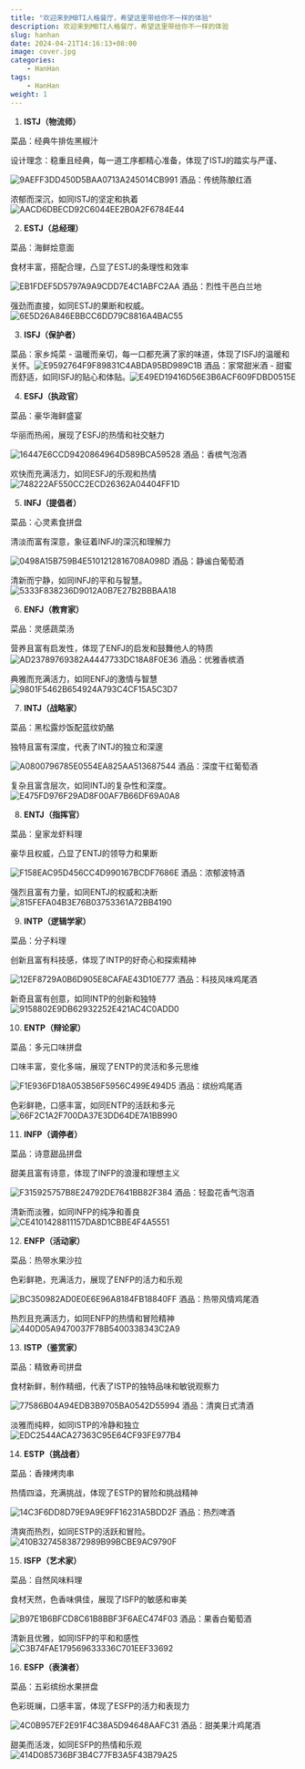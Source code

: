 ```yaml
---
title: "欢迎来到MBTI人格餐厅，希望这里带给你不一样的体验"
description: 欢迎来到MBTI人格餐厅，希望这里带给你不一样的体验
slug: hanhan
date: 2024-04-21T14:16:13+08:00
image: cover.jpg
categories:
    - HanHan
tags:
    - HanHan
weight: 1 
---
```


1. **ISTJ（物流师）**


菜品：经典牛排佐黑椒汁

设计理念：稳重且经典，每一道工序都精心准备，体现了ISTJ的踏实与严谨、

![9AEFF3DD450D5BAA0713A245014CB991](.\9AEFF3DD450D5BAA0713A245014CB991.jpg)
酒品：传统陈酿红酒

浓郁而深沉，如同ISTJ的坚定和执着![AACD6DBECD92C6044EE2B0A2F6784E44](.\AACD6DBECD92C6044EE2B0A2F6784E44.jpg)

2. **ESTJ（总经理）**


菜品：海鲜烩意面 

食材丰富，搭配合理，凸显了ESTJ的条理性和效率

![EB1FDEF5D5797A9A9CDD7E4C1ABFC2AA](.\EB1FDEF5D5797A9A9CDD7E4C1ABFC2AA.jpg)
酒品：烈性干邑白兰地

强劲而直接，如同ESTJ的果断和权威。![6E5D26A846EBBCC6DD79C8816A4BAC55](.\6E5D26A846EBBCC6DD79C8816A4BAC55.jpg)

3. **ISFJ（保护者）**


菜品：家乡炖菜 - 温暖而亲切，每一口都充满了家的味道，体现了ISFJ的温暖和关怀。![E9592764F9F89831C4ABDA95BD989C1B](.\E9592764F9F89831C4ABDA95BD989C1B.jpg)
酒品：家常甜米酒 - 甜蜜而舒适，如同ISFJ的贴心和体贴。![E49ED19416D56E3B6ACF609FDBD0515E](.\E49ED19416D56E3B6ACF609FDBD0515E.jpg)

4. **ESFJ（执政官）**


菜品：豪华海鲜盛宴 

华丽而热闹，展现了ESFJ的热情和社交魅力

![16447E6CCD9420864964D589BCA59528](.\16447E6CCD9420864964D589BCA59528.jpg)
酒品：香槟气泡酒 

欢快而充满活力，如同ESFJ的乐观和热情![748222AF550CC2ECD26362A04404FF1D](.\748222AF550CC2ECD26362A04404FF1D.jpg)

5. **INFJ（提倡者）**


菜品：心灵素食拼盘 

清淡而富有深意，象征着INFJ的深沉和理解力

![0498A15B759B4E5101212816708A098D](.\0498A15B759B4E5101212816708A098D.jpg)
酒品：静谧白葡萄酒 

清新而宁静，如同INFJ的平和与智慧。![5333F838236D9012A0B7E27B2BBBAA18](.\5333F838236D9012A0B7E27B2BBBAA18.jpg)

6. **ENFJ（教育家）**


菜品：灵感蔬菜汤 

营养且富有启发性，体现了ENFJ的启发和鼓舞他人的特质![AD23789769382A4447733DC18A8F0E36](.\AD23789769382A4447733DC18A8F0E36.jpg)
酒品：优雅香槟酒 

典雅而充满活力，如同ENFJ的激情与智慧![9801F5462B654924A793C4CF15A5C3D7](.\9801F5462B654924A793C4CF15A5C3D7.jpg)

7. **INTJ（战略家）**


菜品：黑松露炒饭配蓝纹奶酪 

独特且富有深度，代表了INTJ的独立和深邃

![A0800796785E0554EA825AA513687544](.\A0800796785E0554EA825AA513687544.jpg)
酒品：深度干红葡萄酒 

复杂且富含层次，如同INTJ的复杂性和深度。![E475FD976F29AD8F00AF7B66DF69A0A8](.\E475FD976F29AD8F00AF7B66DF69A0A8.jpg)

8. **ENTJ（指挥官）**


菜品：皇家龙虾料理 

豪华且权威，凸显了ENTJ的领导力和果断

![F158EAC95D456CC4D990167BCDF7686E](.\F158EAC95D456CC4D990167BCDF7686E.jpg)
酒品：浓郁波特酒 

强烈且富有力量，如同ENTJ的权威和决断![815FEFA04B3E76B03753361A72BB4190](.\815FEFA04B3E76B03753361A72BB4190.jpg)

9. **INTP（逻辑学家）**


菜品：分子料理 

创新且富有科技感，体现了INTP的好奇心和探索精神

![12EF8729A0B6D905E8CAFAE43D10E777](.\12EF8729A0B6D905E8CAFAE43D10E777.jpg)
酒品：科技风味鸡尾酒 

新奇且富有创意，如同INTP的创新和独特![9158802E9DB62932252E421AC4C0ADD0](.\9158802E9DB62932252E421AC4C0ADD0.jpg)

10. **ENTP（辩论家）**


菜品：多元口味拼盘 

口味丰富，变化多端，展现了ENTP的灵活和多元思维

![F1E936FD18A053B56F5956C499E494D5](.\F1E936FD18A053B56F5956C499E494D5.jpg)
酒品：缤纷鸡尾酒 

色彩鲜艳，口感丰富，如同ENTP的活跃和多元![66F2C1A2F700DA37E3DD64DE7A1BB990](.\66F2C1A2F700DA37E3DD64DE7A1BB990.jpg)

11. **INFP（调停者）**


菜品：诗意甜品拼盘 

甜美且富有诗意，体现了INFP的浪漫和理想主义

![F315925757B8E24792DE7641BB82F384](.\F315925757B8E24792DE7641BB82F384.jpg)
酒品：轻盈花香气泡酒 

清新而淡雅，如同INFP的纯净和善良![CE4101428811157DA8D1CBBE4F4A5551](.\CE4101428811157DA8D1CBBE4F4A5551.jpg)

12. **ENFP（活动家）**


菜品：热带水果沙拉

色彩鲜艳，充满活力，展现了ENFP的活力和乐观

![BC350982AD0E0E6E96A8184FB18840FF](.\BC350982AD0E0E6E96A8184FB18840FF.jpg)
酒品：热带风情鸡尾酒

热烈且充满活力，如同ENFP的热情和冒险精神![440D05A9470037F78B5400338343C2A9](.\440D05A9470037F78B5400338343C2A9.jpg)

13. **ISTP（鉴赏家）**


菜品：精致寿司拼盘 

食材新鲜，制作精细，代表了ISTP的独特品味和敏锐观察力

![77586B04A94EDB3B9705BA0542D55994](.\77586B04A94EDB3B9705BA0542D55994.jpg)
酒品：清爽日式清酒

淡雅而纯粹，如同ISTP的冷静和独立![EDC2544ACA27363C95E64CF93FE977B4](.\EDC2544ACA27363C95E64CF93FE977B4.jpg)

14. **ESTP（挑战者）**


菜品：香辣烤肉串 

热情四溢，充满挑战，体现了ESTP的冒险和挑战精神

![14C3F6DD8D79E9A9E9FF16231A5BDD2F](.\14C3F6DD8D79E9A9E9FF16231A5BDD2F.jpg)
酒品：热烈啤酒 

清爽而热烈，如同ESTP的活跃和冒险。![410B3274583872989B99BCBE9AC9790F](.\410B3274583872989B99BCBE9AC9790F.jpg)

15. **ISFP（艺术家）**


菜品：自然风味料理

食材天然，色香味俱佳，展现了ISFP的敏感和审美

![B97E1B6BFCD8C61B8BBF3F6AEC474F03](.\B97E1B6BFCD8C61B8BBF3F6AEC474F03.jpg)
酒品：果香白葡萄酒 

清新且优雅，如同ISFP的平和和感性![C3B74FAE179569633336C701EEF33692](.\C3B74FAE179569633336C701EEF33692.jpg)

16. **ESFP（表演者）**


菜品：五彩缤纷水果拼盘 

色彩斑斓，口感丰富，体现了ESFP的活力和表现力

![4C0B957EF2E91F4C38A5D94648AAFC31](.\4C0B957EF2E91F4C38A5D94648AAFC31.jpg)
酒品：甜美果汁鸡尾酒 

甜美而活泼，如同ESFP的热情和乐观![414D085736BF3B4C77FB3A5F43B79A25](.\414D085736BF3B4C77FB3A5F43B79A25.jpg)